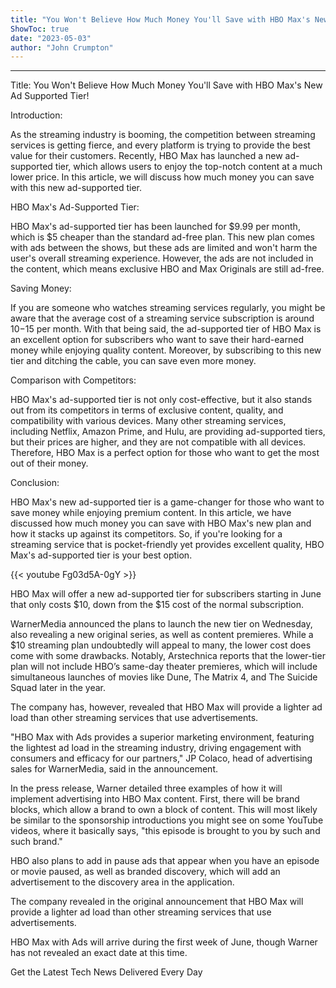 ```yaml
---
title: "You Won't Believe How Much Money You'll Save with HBO Max's New Ad Supported Tier!"
ShowToc: true 
date: "2023-05-03"
author: "John Crumpton"
---
```

*****
Title: You Won't Believe How Much Money You'll Save with HBO Max's New Ad Supported Tier!

Introduction:

As the streaming industry is booming, the competition between streaming services is getting fierce, and every platform is trying to provide the best value for their customers. Recently, HBO Max has launched a new ad-supported tier, which allows users to enjoy the top-notch content at a much lower price. In this article, we will discuss how much money you can save with this new ad-supported tier.

HBO Max's Ad-Supported Tier:

HBO Max's ad-supported tier has been launched for $9.99 per month, which is $5 cheaper than the standard ad-free plan. This new plan comes with ads between the shows, but these ads are limited and won't harm the user's overall streaming experience. However, the ads are not included in the content, which means exclusive HBO and Max Originals are still ad-free.

Saving Money:

If you are someone who watches streaming services regularly, you might be aware that the average cost of a streaming service subscription is around $10-$15 per month. With that being said, the ad-supported tier of HBO Max is an excellent option for subscribers who want to save their hard-earned money while enjoying quality content. Moreover, by subscribing to this new tier and ditching the cable, you can save even more money.

Comparison with Competitors:

HBO Max's ad-supported tier is not only cost-effective, but it also stands out from its competitors in terms of exclusive content, quality, and compatibility with various devices. Many other streaming services, including Netflix, Amazon Prime, and Hulu, are providing ad-supported tiers, but their prices are higher, and they are not compatible with all devices. Therefore, HBO Max is a perfect option for those who want to get the most out of their money.

Conclusion:

HBO Max's new ad-supported tier is a game-changer for those who want to save money while enjoying premium content. In this article, we have discussed how much money you can save with HBO Max's new plan and how it stacks up against its competitors. So, if you're looking for a streaming service that is pocket-friendly yet provides excellent quality, HBO Max's ad-supported tier is your best option.

{{< youtube Fg03d5A-0gY >}} 




HBO Max will offer a new ad-supported tier for subscribers starting in June that only costs $10, down from the $15 cost of the normal subscription. 

 

WarnerMedia announced the plans to launch the new tier on Wednesday, also revealing a new original series, as well as content premieres. While a $10 streaming plan undoubtedly will appeal to many, the lower cost does come with some drawbacks. Notably, Arstechnica reports that the lower-tier plan will not include HBO’s same-day theater premieres, which will include simultaneous launches of movies like Dune, The Matrix 4, and The Suicide Squad later in the year. 

 

The company has, however, revealed that HBO Max will provide a lighter ad load than other streaming services that use advertisements.

 

"HBO Max with Ads provides a superior marketing environment, featuring the lightest ad load in the streaming industry, driving engagement with consumers and efficacy for our partners," JP Colaco, head of advertising sales for WarnerMedia, said in the announcement. 

 

In the press release, Warner detailed three examples of how it will implement advertising into HBO Max content. First, there will be brand blocks, which allow a brand to own a block of content. This will most likely be similar to the sponsorship introductions you might see on some YouTube videos, where it basically says, "this episode is brought to you by such and such brand."

 

HBO also plans to add in pause ads that appear when you have an episode or movie paused, as well as branded discovery, which will add an advertisement to the discovery area in the application.

 
The company revealed in the original announcement that HBO Max will provide a lighter ad load than other streaming services that use advertisements.
 

HBO Max with Ads will arrive during the first week of June, though Warner has not revealed an exact date at this time.

 

Get the Latest Tech News Delivered Every Day




